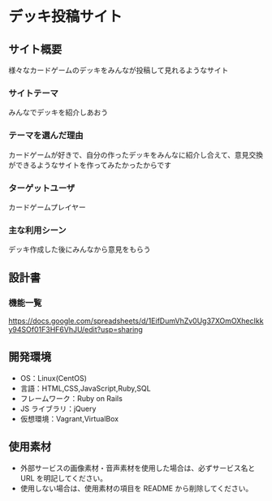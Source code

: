 # デッキ投稿サイト

## サイト概要

様々なカードゲームのデッキをみんなが投稿して見れるようなサイト

### サイトテーマ

みんなでデッキを紹介しあおう

### テーマを選んだ理由

カードゲームが好きで、自分の作ったデッキをみんなに紹介し合えて、意見交換ができるようなサイトを作ってみたかったからです

### ターゲットユーザ

カードゲームプレイヤー

### 主な利用シーン

デッキ作成した後にみんなから意見をもらう

## 設計書

### 機能一覧

https://docs.google.com/spreadsheets/d/1EifDumVhZv0Ug37XOmOXhecIkky94SOf01F3HF6VhJU/edit?usp=sharing


## 開発環境

- OS：Linux(CentOS)
- 言語：HTML,CSS,JavaScript,Ruby,SQL
- フレームワーク：Ruby on Rails
- JS ライブラリ：jQuery
- 仮想環境：Vagrant,VirtualBox

## 使用素材

- 外部サービスの画像素材・音声素材を使用した場合は、必ずサービス名と URL を明記してください。
- 使用しない場合は、使用素材の項目を README から削除してください。
